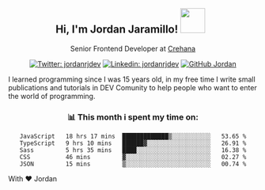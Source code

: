 <div align="center">
<h2 style="margin-right:10px;">Hi, I'm Jordan Jaramillo! <img src="https://media.giphy.com/media/Wj7lNjMNDxSmc/source.gif" width="50" > </h2>

<p>Senior Frontend Developer at <a href="https://www.crehana.com/">Crehana</a></p>

[![Twitter: jordanrjdev](https://img.shields.io/twitter/follow/jordanrjdev?style=social)](https://twitter.com/jordanrjdev)
[![Linkedin: jordanrjdev](https://img.shields.io/badge/-jordanrjdev-blue?style=flat-square&logo=Linkedin&logoColor=white&link=https://www.linkedin.com/in/jordanrjdev/)](https://www.linkedin.com/in/jordanrjdev/)
[![GitHub Jordan](https://img.shields.io/github/followers/jnadroj?label=follow&style=social)](https://github.com/jnadroj)

</div>
I learned programming since I was 15 years old, in my free time I write small publications and tutorials in DEV Comunity to help people who want to enter the world of programming.

<div align="center">

### 📊 **This month i spent my time on:**

<!--START_SECTION:waka-->

```text
JavaScript   18 hrs 17 mins  █████████████▒░░░░░░░░░░░   53.65 %
TypeScript   9 hrs 10 mins   ██████▓░░░░░░░░░░░░░░░░░░   26.91 %
Sass         5 hrs 35 mins   ████░░░░░░░░░░░░░░░░░░░░░   16.38 %
CSS          46 mins         ▓░░░░░░░░░░░░░░░░░░░░░░░░   02.27 %
JSON         15 mins         ▒░░░░░░░░░░░░░░░░░░░░░░░░   00.74 %
```

<!--END_SECTION:waka-->

</div>

With ❤️ Jordan

